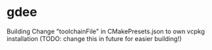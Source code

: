 # gdee

Building
Change "toolchainFile" in CMakePresets.json to own vcpkg installation
(TODO: change this in future for easier building!)